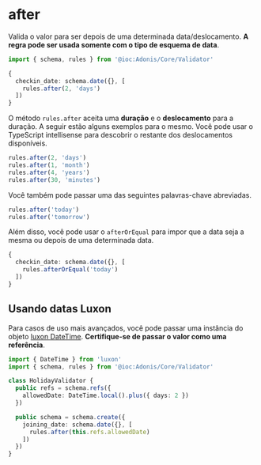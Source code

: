 # after

Valida o valor para ser depois de uma determinada data/deslocamento. **A regra pode ser usada somente com o tipo de esquema de data**.

```ts
import { schema, rules } from '@ioc:Adonis/Core/Validator'

{
  checkin_date: schema.date({}, [
    rules.after(2, 'days')
  ])
}
```

O método `rules.after` aceita uma **duração** e o **deslocamento** para a duração. A seguir estão alguns exemplos para o mesmo. Você pode usar o TypeScript intellisense para descobrir o restante dos deslocamentos disponíveis.

```ts
rules.after(2, 'days')
rules.after(1, 'month')
rules.after(4, 'years')
rules.after(30, 'minutes')
```

Você também pode passar uma das seguintes palavras-chave abreviadas.

```ts
rules.after('today')
rules.after('tomorrow')
```

Além disso, você pode usar o `afterOrEqual` para impor que a data seja a mesma ou depois de uma determinada data.

```ts
{
  checkin_date: schema.date({}, [
    rules.afterOrEqual('today')
  ])
}
```

## Usando datas Luxon

Para casos de uso mais avançados, você pode passar uma instância do objeto [luxon DateTime](https://moment.github.io/luxon/api-docs/index.html#datetime). **Certifique-se de passar o valor como uma referência**.

```ts {1,5-7,11}
import { DateTime } from 'luxon'
import { schema, rules } from '@ioc:Adonis/Core/Validator'

class HolidayValidator {
  public refs = schema.refs({
    allowedDate: DateTime.local().plus({ days: 2 })
  })

  public schema = schema.create({
    joining_date: schema.date({}, [
      rules.after(this.refs.allowedDate)
    ])
  })
}
```
